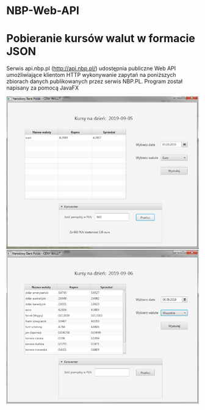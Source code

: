 # NBP-Web-API

Pobieranie kursów walut w formacie JSON
============================================
Serwis api.nbp.pl (http://api.nbp.pl/) udostępnia publiczne Web API umożliwiające klientom HTTP wykonywanie zapytań na poniższych zbiorach danych publikowanych przez serwis NBP.PL. Program został napisany za pomocą JavaFX

<img src="https://github.com/jakub87/NBP-Web-API/blob/master/src/main/resources/static/images/image1.png?raw=true" alt="tutaj powinno byc zdjecie" >

<img src="https://raw.githubusercontent.com/jakub87/NBP-Web-API/master/src/main/resources/static/images/image2.png" alt="tutaj powinno byc zdjecie" >
